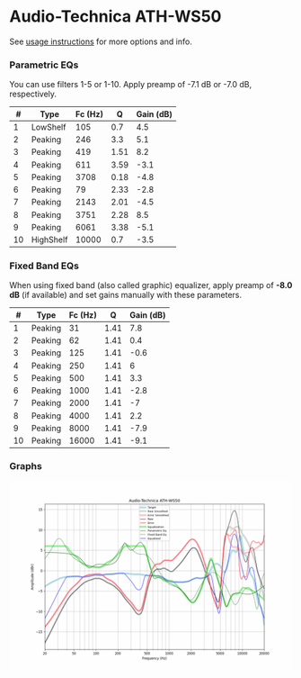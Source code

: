 # Audio-Technica ATH-WS50
See [usage instructions](https://github.com/jaakkopasanen/AutoEq#usage) for more options and info.

### Parametric EQs
You can use filters 1-5 or 1-10. Apply preamp of -7.1 dB or -7.0 dB, respectively.

|   # | Type      |   Fc (Hz) |    Q |   Gain (dB) |
|-----|-----------|-----------|------|-------------|
|   1 | LowShelf  |       105 | 0.7  |         4.5 |
|   2 | Peaking   |       246 | 3.3  |         5.1 |
|   3 | Peaking   |       419 | 1.51 |         8.2 |
|   4 | Peaking   |       611 | 3.59 |        -3.1 |
|   5 | Peaking   |      3708 | 0.18 |        -4.8 |
|   6 | Peaking   |        79 | 2.33 |        -2.8 |
|   7 | Peaking   |      2143 | 2.01 |        -4.5 |
|   8 | Peaking   |      3751 | 2.28 |         8.5 |
|   9 | Peaking   |      6061 | 3.38 |        -5.1 |
|  10 | HighShelf |     10000 | 0.7  |        -3.5 |

### Fixed Band EQs
When using fixed band (also called graphic) equalizer, apply preamp of **-8.0 dB** (if available) and set gains manually with these parameters.

|   # | Type    |   Fc (Hz) |    Q |   Gain (dB) |
|-----|---------|-----------|------|-------------|
|   1 | Peaking |        31 | 1.41 |         7.8 |
|   2 | Peaking |        62 | 1.41 |         0.4 |
|   3 | Peaking |       125 | 1.41 |        -0.6 |
|   4 | Peaking |       250 | 1.41 |         6   |
|   5 | Peaking |       500 | 1.41 |         3.3 |
|   6 | Peaking |      1000 | 1.41 |        -2.8 |
|   7 | Peaking |      2000 | 1.41 |        -7   |
|   8 | Peaking |      4000 | 1.41 |         2.2 |
|   9 | Peaking |      8000 | 1.41 |        -7.9 |
|  10 | Peaking |     16000 | 1.41 |        -9.1 |

### Graphs
![](./Audio-Technica%20ATH-WS50.png)
